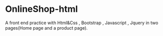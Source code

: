 # OnlineShop-html
A front end practice with Html&Css , Bootstrap , Javascript , Jquery in two pages(Home page and a product page).
